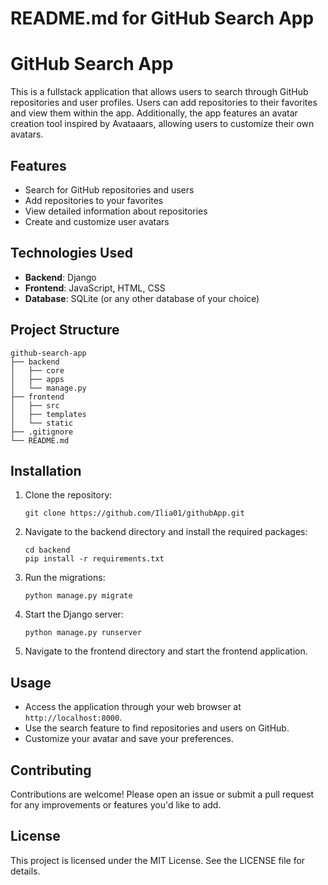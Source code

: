 # README.md for GitHub Search App

# GitHub Search App

This is a fullstack application that allows users to search through GitHub repositories and user profiles. Users can add repositories to their favorites and view them within the app. Additionally, the app features an avatar creation tool inspired by Avataaars, allowing users to customize their own avatars.

## Features

- Search for GitHub repositories and users
- Add repositories to your favorites
- View detailed information about repositories
- Create and customize user avatars

## Technologies Used

- **Backend**: Django
- **Frontend**: JavaScript, HTML, CSS
- **Database**: SQLite (or any other database of your choice)

## Project Structure

```
github-search-app
├── backend
│   ├── core
│   ├── apps
│   └── manage.py
├── frontend
│   ├── src
│   ├── templates
│   └── static
├── .gitignore
└── README.md
```

## Installation

1. Clone the repository:
   ```
   git clone https://github.com/Ilia01/githubApp.git
   ```

2. Navigate to the backend directory and install the required packages:
   ```
   cd backend
   pip install -r requirements.txt
   ```

3. Run the migrations:
   ```
   python manage.py migrate
   ```

4. Start the Django server:
   ```
   python manage.py runserver
   ```

5. Navigate to the frontend directory and start the frontend application.

## Usage

- Access the application through your web browser at `http://localhost:8000`.
- Use the search feature to find repositories and users on GitHub.
- Customize your avatar and save your preferences.

## Contributing

Contributions are welcome! Please open an issue or submit a pull request for any improvements or features you'd like to add.

## License

This project is licensed under the MIT License. See the LICENSE file for details.